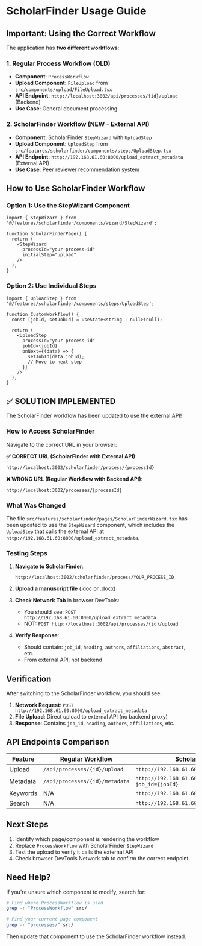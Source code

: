 # ScholarFinder Usage Guide

## Important: Using the Correct Workflow

The application has **two different workflows**:

### 1. Regular Process Workflow (OLD)
- **Component**: `ProcessWorkflow` 
- **Upload Component**: `FileUpload` from `src/components/upload/FileUpload.tsx`
- **API Endpoint**: `http://localhost:3002/api/processes/{id}/upload` (Backend)
- **Use Case**: General document processing

### 2. ScholarFinder Workflow (NEW - External API)
- **Component**: ScholarFinder `StepWizard` with `UploadStep`
- **Upload Component**: `UploadStep` from `src/features/scholarfinder/components/steps/UploadStep.tsx`
- **API Endpoint**: `http://192.168.61.60:8000/upload_extract_metadata` (External API)
- **Use Case**: Peer reviewer recommendation system

## How to Use ScholarFinder Workflow

### Option 1: Use the StepWizard Component

```tsx
import { StepWizard } from '@/features/scholarfinder/components/wizard/StepWizard';

function ScholarFinderPage() {
  return (
    <StepWizard 
      processId="your-process-id"
      initialStep="upload"
    />
  );
}
```

### Option 2: Use Individual Steps

```tsx
import { UploadStep } from '@/features/scholarfinder/components/steps/UploadStep';

function CustomWorkflow() {
  const [jobId, setJobId] = useState<string | null>(null);
  
  return (
    <UploadStep
      processId="your-process-id"
      jobId={jobId}
      onNext={(data) => {
        setJobId(data.jobId);
        // Move to next step
      }}
    />
  );
}
```

## ✅ SOLUTION IMPLEMENTED

The ScholarFinder workflow has been updated to use the external API!

### How to Access ScholarFinder

Navigate to the correct URL in your browser:

**✅ CORRECT URL (ScholarFinder with External API)**:
```
http://localhost:3002/scholarfinder/process/{processId}
```

**❌ WRONG URL (Regular Workflow with Backend API)**:
```
http://localhost:3002/processes/{processId}
```

### What Was Changed

The file `src/features/scholarfinder/pages/ScholarFinderWizard.tsx` has been updated to use the `StepWizard` component, which includes the `UploadStep` that calls the external API at `http://192.168.61.60:8000/upload_extract_metadata`.

### Testing Steps

1. **Navigate to ScholarFinder**:
   ```
   http://localhost:3002/scholarfinder/process/YOUR_PROCESS_ID
   ```

2. **Upload a manuscript file** (.doc or .docx)

3. **Check Network Tab** in browser DevTools:
   - You should see: `POST http://192.168.61.60:8000/upload_extract_metadata`
   - NOT: `POST http://localhost:3002/api/processes/{id}/upload`

4. **Verify Response**:
   - Should contain: `job_id`, `heading`, `authors`, `affiliations`, `abstract`, etc.
   - From external API, not backend

## Verification

After switching to the ScholarFinder workflow, you should see:

1. **Network Request**: `POST http://192.168.61.60:8000/upload_extract_metadata`
2. **File Upload**: Direct upload to external API (no backend proxy)
3. **Response**: Contains `job_id`, `heading`, `authors`, `affiliations`, etc.

## API Endpoints Comparison

| Feature | Regular Workflow | ScholarFinder Workflow |
|---------|-----------------|------------------------|
| Upload | `/api/processes/{id}/upload` | `http://192.168.61.60:8000/upload_extract_metadata` |
| Metadata | `/api/processes/{id}/metadata` | `http://192.168.61.60:8000/metadata_extraction?job_id={jobId}` |
| Keywords | N/A | `http://192.168.61.60:8000/keyword_enhancement` |
| Search | N/A | `http://192.168.61.60:8000/database_search` |

## Next Steps

1. Identify which page/component is rendering the workflow
2. Replace `ProcessWorkflow` with ScholarFinder `StepWizard`
3. Test the upload to verify it calls the external API
4. Check browser DevTools Network tab to confirm the correct endpoint

## Need Help?

If you're unsure which component to modify, search for:
```bash
# Find where ProcessWorkflow is used
grep -r "ProcessWorkflow" src/

# Find your current page component
grep -r "processes/" src/
```

Then update that component to use the ScholarFinder workflow instead.
